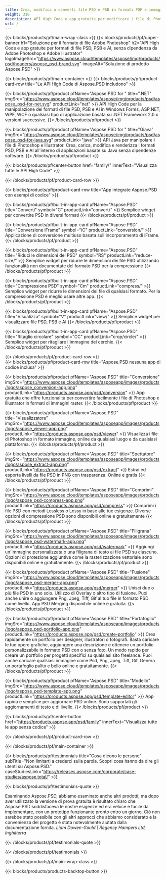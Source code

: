 ```yaml
---
title: Crea, modifica o converti file PSD e PSB in formati PDF e immagini
weight: 310
description: API High Code e app gratuite per modificare i file di Photoshop. Possibilità di aggiornare le proprietà dei livelli, aggiungere filigrane, ruotare la scala Flip Crop Dithering Raster Conversion.
url: /
---
```


{{< blocks/products/pf/main-wrap-class >}}
{{< blocks/products/pf/upper-banner h1="Soluzione per il formato di file Adobe Photoshop" h2="API High Code e app gratuite per formati di file PSD, PSB e AI, senza dipendenza da Adobe Photoshop e Adobe Illustrator" logoImageSrc="https://www.aspose.cloud/templates/aspose/img/products/psd/headers/aspose_psd-brand.svg" imageAlt="Soluzione di prodotto Aspose.PSD" >}}

{{< blocks/products/pf/main-container >}}
{{< blocks/products/pf/product-card-row title="Le API High Code di Aspose.PSD includono" >}}

{{< blocks/products/pf/product pfName="Aspose.PSD for " title=".NET" imgSrc="https://www.aspose.cloud/templates/aspose/img/products/psd/aspose_psd-for-net.svg" productLink="net" >}}
API High Code per la manipolazione dei formati di file PSD, PSB e AI in Windows Forms, ASP.NET, WPF, WCF o qualsiasi tipo di applicazione basata su .NET Framework 2.0 o versioni successive.
{{< /blocks/products/pf/product >}}

{{< blocks/products/pf/product pfName="Aspose.PSD for " title="Giava" imgSrc="https://www.aspose.cloud/templates/aspose/img/products/psd/aspose_psd-for-java.svg" productLink="java" >}}
API Java per manipolare i file di Photoshop e Illustrator. Crea, carica, modifica e renderizza i formati PSD, PSB e AI all'interno di applicazioni basate su Java senza dipendenze software.
{{< /blocks/products/pf/product >}}

{{< blocks/products/pf/center-button href="family/" innerText="Visualizza tutte le API High Code" >}}

{{< /blocks/products/pf/product-card-row >}}

{{< blocks/products/pf/product-card-row title="App integrate Aspose.PSD con esempi di codice" >}}

{{< blocks/products/pf/built-in-app-card pfName="Aspose.PSD" title="Converti" symbol="C" productLink="convert/" >}}
Semplice widget per convertire PSD in diversi formati
{{< /blocks/products/pf/product >}}

{{< blocks/products/pf/built-in-app-card pfName="Aspose.PSD" title="Conversione iFrame" symbol="iC" productLink="conversion/" >}}
Applicazione di conversione multiuso basata sull'incorporamento di iFrame.
{{< /blocks/products/pf/product >}}

{{< blocks/products/pf/built-in-app-card pfName="Aspose.PSD" title="Riduci le dimensioni del PSD" symbol="RS" productLink="reduce-size/" >}}
Semplice widget per ridurre le dimensioni dei file PSD utilizzando funzionalità non documentate del formato PSD per la compressione
{{< /blocks/products/pf/product >}}

{{< blocks/products/pf/built-in-app-card pfName="Aspose.PSD" title="Compressione PSD" symbol="Cm" productLink="compress/" >}}
Semplice widget per ridurre le dimensioni dei file di qualsiasi formato. Per la compressione PSD è meglio usare altre app.
{{< /blocks/products/pf/product >}}

{{< blocks/products/pf/built-in-app-card pfName="Aspose.PSD" title="Visualizza" symbol="V" productLink="view/" >}}
Semplice widget per visualizzare file PSD, PSB e AI
{{< /blocks/products/pf/product >}}

{{< blocks/products/pf/built-in-app-card pfName="Aspose.PSD" title="Ritaglio circolare" symbol="CC" productLink="crop/circle/" >}}
Semplice widget per ritagliare l'immagine del cerchio.
{{< /blocks/products/pf/product >}}
									
{{< /blocks/products/pf/product-card-row >}}										   
{{< blocks/products/pf/product-card-row title="Aspose.PSD nessuna app di codice inclusa" >}}

{{< blocks/products/pf/product pfName="Aspose.PSD" title="Conversione" imgSrc="https://www.aspose.cloud/templates/asposeapp/images/products/logo/aspose_conversion-app.png" productLink="https://products.aspose.app/psd/conversion" >}}
App gratuita che offre funzionalità per convertire facilmente i file di Photoshop e Illustrator in formati di immagini raster.
{{< /blocks/products/pf/product >}}

{{< blocks/products/pf/product pfName="Aspose.PSD" title="Visualizzatore" imgSrc="https://www.aspose.cloud/templates/asposeapp/images/products/logo/aspose_viewer-app.png" productLink="https://products.aspose.app/psd/viewer" >}}
Visualizza i file di Photoshop in formato immagine, online da qualsiasi luogo e da qualsiasi piattaforma.
{{< /blocks/products/pf/product >}}

{{< blocks/products/pf/product pfName="Aspose.PSD" title="Spettatore" imgSrc="https://www.aspose.cloud/templates/asposeapp/images/products/logo/aspose_extract-app.png" productLink="https://products.aspose.app/psd/extract" >}}
Estrai ed esporta livelli da file PSD in PNG con trasparenza. Online e gratis
{{< /blocks/products/pf/product >}}

{{< blocks/products/pf/product pfName="Aspose.PSD" title="Comprimi" imgSrc="https://www.aspose.cloud/templates/asposeapp/images/products/logo/aspose_psd-compress-app.png" productLink="https://products.aspose.app/psd/compress" >}}
Comprimi i file PSD con metodi Lossless o Lossy in base alle tue esigenze. Diverse opzioni di compressione PSD sono disponibili online e gratuitamente
{{< /blocks/products/pf/product >}}

{{< blocks/products/pf/product pfName="Aspose.PSD" title="Filigrana" imgSrc="https://www.aspose.cloud/templates/asposeapp/images/products/logo/aspose_psd-watermark-app.png" productLink="https://products.aspose.app/psd/watermark" >}}
Aggiungi un'immagine personalizzata o una filigrana di testo ai file PSD su ciascuno. Opzioni di protezione aggiuntive come la rasterizzazione vettoriale sono disponibili online e gratuitamente.
{{< /blocks/products/pf/product >}}

{{< blocks/products/pf/product pfName="Aspose.PSD" title="Fusione" imgSrc="https://www.aspose.cloud/templates/asposeapp/images/products/logo/aspose_psd-merger-app.png" productLink="https://products.aspose.app/psd/merger" >}}
Unisci due o più file PSD in uno solo. Utilizzo di Overlay o altro tipo di fusione. Puoi anche unire o aggiungere Png, Jpeg, Tiff, Gif al tuo file in formato PSD come livello. App PSD Merging disponibile online e gratuita.
{{< /blocks/products/pf/product >}}

{{< blocks/products/pf/product pfName="Aspose.PSD" title="Portafoglio" imgSrc="https://www.aspose.cloud/templates/asposeapp/images/products/logo/aspose_psd-portfolio-app.png" productLink="https://products.aspose.app/psd/create-portfolio" >}}
Crea rapidamente un portfolio per designer, illustratori o fotografi. Basta caricare le tue opere grafiche, aggiungere una descrizione e ottenere un portfolio personalizzabile in formato PSD con o senza foto. Un modo rapido per creare un portfolio per progetti specifici su qualsiasi sito freelance. Puoi anche caricare qualsiasi immagine come Psd, Png, Jpeg, Tiff, Gif. Genera un portafoglio pulito e bello online e gratuitamente.
{{< /blocks/products/pf/product >}}

{{< blocks/products/pf/product pfName="Aspose.PSD" title="Modello" imgSrc="https://www.aspose.cloud/templates/asposeapp/images/products/logo/aspose_psd-template-app.png" productLink="https://products.aspose.app/psd/template-editor" >}}
App rapida e semplice per aggiornare PSD online. Sono supportati gli aggiornamenti di testo e di livello.
{{< /blocks/products/pf/product >}}

{{< blocks/products/pf/center-button href="https://products.aspose.app/psd/family" innerText="Visualizza tutte le app senza codice" >}}

{{< /blocks/products/pf/product-card-row >}}

{{< /blocks/products/pf/main-container >}}

{{< blocks/products/pf/testimonials title="Cosa dicono le persone" subTitle="Non limitarti a crederci sulla parola. Scopri cosa hanno da dire gli utenti su Aspose.PSD." caseStudiesLink="https://releases.aspose.com/corporate/case-studies/aspose.total/" >}}

{{< blocks/products/pf/testimonials-quote >}}
<p class="first">
 Esaminando Aspose.PSD, abbiamo esaminato anche altri prodotti, ma dopo aver utilizzato la versione di prova gratuita è risultato chiaro che Aspose.PSD soddisfaceva le nostre esigenze ed era veloce e facile da implementare, con un prototipo funzionante pronto entro un giorno. Ciò non sarebbe stato possibile con gli altri approcci che abbiamo considerato e la convenienza del progetto è stata notevolmente aiutata dalla documentazione fornita.
 <em>
  Liam Dowen-Gould | Regency Hampers Ltd, Inghilterra
 </em>
</p>

{{< /blocks/products/pf/testimonials-quote >}}

{{< /blocks/products/pf/testimonials >}}

{{< /blocks/products/pf/main-wrap-class >}}

{{< blocks/products/products-backtop-button >}}
